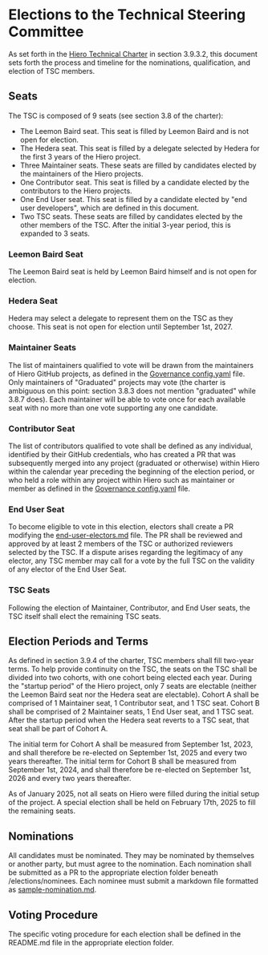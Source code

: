 # Elections to the Technical Steering Committee

As set forth in the [Hiero Technical Charter](/Hiero%20Technical%20Charter%20Final%209-16-2024.md) in section 3.9.3.2,
this document sets forth the process and timeline for the nominations, qualification, and election of TSC members.

## Seats

The TSC is composed of 9 seats (see section 3.8 of the charter):

- The Leemon Baird seat. This seat is filled by Leemon Baird and is not open for election.
- The Hedera seat. This seat is filled by a delegate selected by Hedera for the first 3 years of the Hiero project.
- Three Maintainer seats. These seats are filled by candidates elected by the maintainers of the Hiero projects.
- One Contributor seat. This seat is filled by a candidate elected by the contributors to the Hiero projects.
- One End User seat. This seat is filled by a candidate elected by "end user developers", which are defined in this
  document.
- Two TSC seats. These seats are filled by candidates elected by the other members of the TSC. After the initial 3-year
  period, this is expanded to 3 seats.

### Leemon Baird Seat

The Leemon Baird seat is held by Leemon Baird himself and is not open for election.

### Hedera Seat

Hedera may select a delegate to represent them on the TSC as they choose. This seat is not open for election until
September 1st, 2027.

### Maintainer Seats

The list of maintainers qualified to vote will be drawn from the maintainers of Hiero GitHub projects, as defined in
the [Governance config.yaml](/config.yaml) file. Only maintainers of "Graduated" projects may vote (the charter is
ambiguous on this point: section 3.8.3 does not mention "graduated" while 3.8.7 does). Each maintainer will be able to
vote once for each available seat with no more than one vote supporting any one candidate.

### Contributor Seat

The list of contributors qualified to vote shall be defined as any individual, identified by their GitHub credentials,
who has created a PR that was subsequently merged into any project (graduated or otherwise) within Hiero within the
calendar year preceding the beginning of the election period, or who held a role within any project within Hiero such as
maintainer or member as defined in the [Governance config.yaml](/config.yaml) file.

### End User Seat

To become eligible to vote in this election, electors shall create a PR modifying
the [end-user-electors.md](/elections/end-user-electors.md) file. The PR shall be reviewed and approved by at least 2
members of the TSC or authorized reviewers selected by the TSC. If a dispute arises regarding the legitimacy of any
elector, any TSC member may call for a vote by the full TSC on the validity of any elector of the End User Seat.

### TSC Seats

Following the election of Maintainer, Contributor, and End User seats, the TSC itself shall elect the remaining TSC
seats.

## Election Periods and Terms

As defined in section 3.9.4 of the charter, TSC members shall fill two-year terms. To help provide continuity on the
TSC, the seats on the TSC shall be divided into two cohorts, with one cohort being elected each year. During the
"startup period" of the Hiero project, only 7 seats are electable (neither the Leemon Baird seat nor the Hedera seat are
electable). Cohort A shall be comprised of 1 Maintainer seat, 1 Contributor seat, and 1 TSC seat. Cohort B shall be
comprised of 2 Maintainer seats, 1 End User seat, and 1 TSC seat. After the startup period when the Hedera seat reverts
to a TSC seat, that seat shall be part of Cohort A.

The initial term for Cohort A shall be measured from September 1st, 2023, and shall therefore be re-elected on September
1st, 2025 and every two years thereafter. The initial term for Cohort B shall be measured from September 1st, 2024, and
shall therefore be re-elected on September 1st, 2026 and every two years thereafter.

As of January 2025, not all seats on Hiero were filled during the initial setup of the project. A special election shall
be held on February 17th, 2025 to fill the remaining seats.

## Nominations

All candidates must be nominated. They may be nominated by themselves or another party, but must agree to the
nomination. Each nomination shall be submitted as a PR to the appropriate election folder beneath /elections/nominees.
Each nominee must submit a markdown file formatted as [sample-nomination.md](/elections/nominees/feb-2025-election/sample-nomination.md).

## Voting Procedure

The specific voting procedure for each election shall be defined in the README.md file in the appropriate election
folder.
